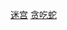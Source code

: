 <a href="https://achievedream.github.io/Happy/migong.html">迷宫</a>
<a href="https://achievedream.github.io/Happy/tcs.html">贪吃蛇</a>
